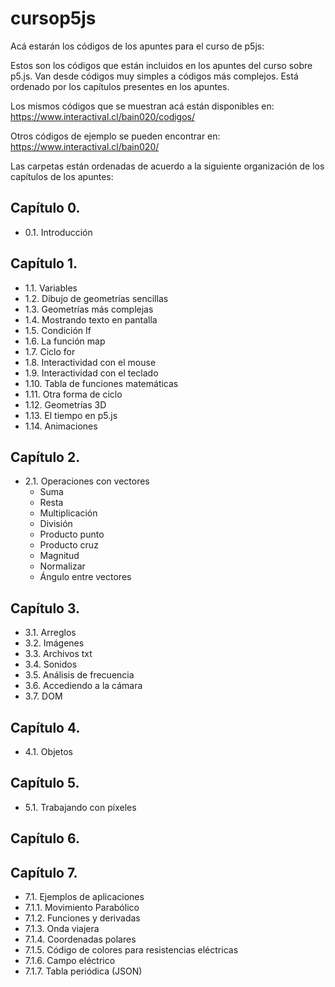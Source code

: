 # cursop5js
Acá estarán los códigos de los apuntes para el curso de p5js:

Estos son los códigos que están incluidos en los apuntes del curso sobre p5.js.
Van desde códigos muy simples a códigos más complejos.
Está ordenado por los capítulos presentes en los apuntes.

Los mismos códigos que se muestran acá están disponibles en:
https://www.interactival.cl/bain020/codigos/

Otros códigos de ejemplo se pueden encontrar en:
https://www.interactival.cl/bain020/

Las carpetas están ordenadas de acuerdo a la siguiente organización de los capítulos de los apuntes:

## Capítulo 0.
- 0.1. Introducción

## Capítulo 1.
- 1.1. Variables                                               
- 1.2. Dibujo de geometrías sencillas
- 1.3. Geometrías más complejas
- 1.4. Mostrando texto en pantalla
- 1.5. Condición If
- 1.6. La función map
- 1.7. Ciclo for
- 1.8. Interactividad con el mouse
- 1.9. Interactividad con el teclado
- 1.10. Tabla de funciones matemáticas
- 1.11. Otra forma de ciclo
- 1.12. Geometrías 3D
- 1.13. El tiempo en p5.js
- 1.14. Animaciones

## Capítulo 2.
- 2.1. Operaciones con vectores
  - Suma
  - Resta
  - Multiplicación
  - División
  - Producto punto
  - Producto cruz
  - Magnitud
  - Normalizar
  - Ángulo entre vectores

## Capítulo 3.
- 3.1. Arreglos
- 3.2. Imágenes
- 3.3. Archivos txt
- 3.4. Sonidos
- 3.5. Análisis de frecuencia
- 3.6. Accediendo a la cámara
- 3.7. DOM

## Capítulo 4.
- 4.1. Objetos

## Capítulo 5.
- 5.1. Trabajando con píxeles

## Capítulo 6.

## Capítulo 7.
- 7.1. Ejemplos de aplicaciones
- 7.1.1. Movimiento Parabólico
- 7.1.2. Funciones y derivadas
- 7.1.3. Onda viajera
- 7.1.4. Coordenadas polares
- 7.1.5. Código de colores para resistencias eléctricas
- 7.1.6. Campo eléctrico
- 7.1.7. Tabla periódica (JSON)
